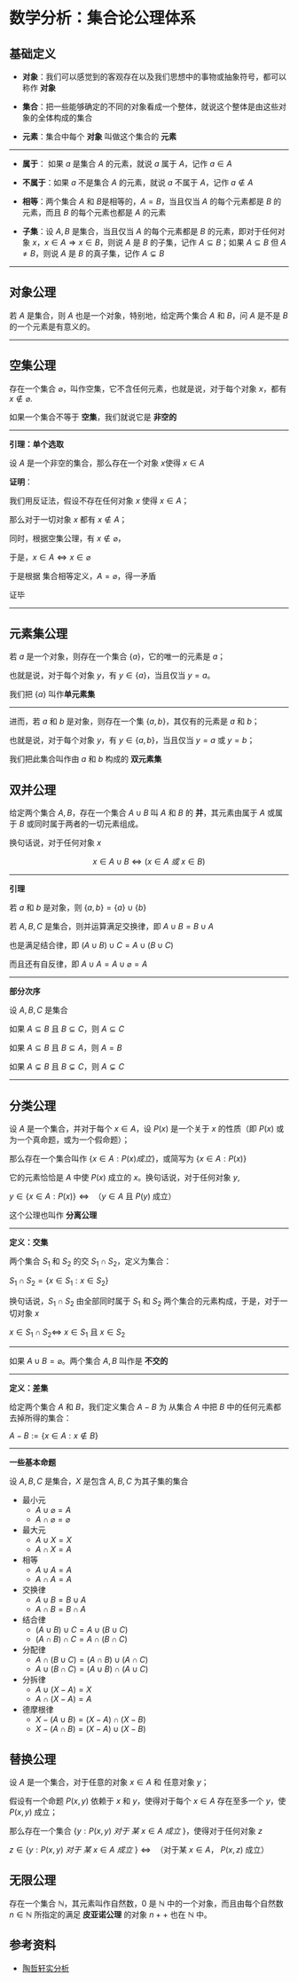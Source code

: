 # 数学分析：集合论公理体系

[annotation]: <id> (1abcf03b-f626-48a2-8912-6b58177ef1be)
[annotation]: <status> (public)
[annotation]: <create_time> (2020-03-18 23:40:35)
[annotation]: <category> (数学理论)
[annotation]: <comments> (false)
[annotation]: <topic> (数学分析)
[annotation]: <index> (11)
[annotation]: <url> (http://blog.ccyg.studio/article/1abcf03b-f626-48a2-8912-6b58177ef1be)

<input class='mathjax align' value='left' type='hidden'/>

## 基础定义

- **对象**：我们可以感觉到的客观存在以及我们思想中的事物或抽象符号，都可以称作 **对象**
  
- **集合**：把一些能够确定的不同的对象看成一个整体，就说这个整体是由这些对象的全体构成的集合

- **元素**：集合中每个 **对象** 叫做这个集合的 **元素**

---

- **属于**： 如果 $a$ 是集合 $A$ 的元素，就说 $a$ 属于 $A$，记作 $a \in A$

- **不属于**：如果 $a$ 不是集合 $A$ 的元素，就说 $a$ 不属于 $A$，记作 $a \notin A$

- **相等**：两个集合 $A$ 和 $B$是相等的，$A=B$，当且仅当 $A$ 的每个元素都是 $B$ 的元素，而且 $B$ 的每个元素也都是 $A$ 的元素

- **子集**：设 $A,B$ 是集合，当且仅当 $A$ 的每个元素都是 $B$ 的元素，即对于任何对象 $x$，$x \in A \Rightarrow x \in B$，则说 $A$ 是 $B$ 的子集，记作 $A \subseteq B$；如果 $A \subseteq B$ 但 $A \neq B$，则说 $A$ 是 $B$ 的真子集，记作 $A \subsetneq B$

---

## 对象公理

若 $A$ 是集合，则 $A$ 也是一个对象，特别地，给定两个集合 $A$ 和 $B$，问 $A$ 是不是 $B$ 的一个元素是有意义的。


---

## 空集公理

存在一个集合 $\varnothing$，叫作空集，它不含任何元素，也就是说，对于每个对象 $x$，都有 $x \notin \varnothing$.

如果一个集合不等于 **空集**，我们就说它是 **非空的**

---

**引理：单个选取**

设 $A$ 是一个非空的集合，那么存在一个对象 $x$使得 $x \in A$

**证明**：

我们用反证法，假设不存在任何对象 $x$ 使得 $x \in A$；

那么对于一切对象 $x$ 都有 $x \notin A$；

同时，根据空集公理，有 $x \notin \varnothing$，

于是，$x \in A \Leftrightarrow x \in \varnothing$

于是根据 集合相等定义，$A = \varnothing$，得一矛盾

证毕

---

## 元素集公理

若 $a$ 是一个对象，则存在一个集合 $\{a\}$，它的唯一的元素是 $a$；

也就是说，对于每个对象 $y$，有 $y \in \{a\}$，当且仅当 $y=a$。

我们把 $\{a\}$ 叫作**单元素集**

---

进而，若 $a$ 和 $b$ 是对象，则存在一个集 $\{a,b\}$，其仅有的元素是 $a$ 和 $b$；

也就是说，对于每个对象 $y$，有 $y \in \{a,b\}$，当且仅当 $y=a$ 或 $y = b$；

我们把此集合叫作由 $a$ 和 $b$ 构成的 **双元素集**

## 双并公理

给定两个集合 $A,B$，存在一个集合 $A \cup B$ 叫 $A$ 和 $B$ 的 **并**，其元素由属于 $A$ 或属于 $B$ 或同时属于两者的一切元素组成。


换句话说，对于任何对象 $x$

$$
x \in A \cup B \Leftrightarrow{} (x \in A\ 或\ x \in B)
$$

---

**引理**

若 $a$ 和 $b$ 是对象，则 $\{a,b\} = \{a\} \cup \{b\}$ 

若 $A,B,C$ 是集合，则并运算满足交换律，即 $A \cup B = B \cup A$

也是满足结合律，即 $(A \cup B) \cup C = A \cup (B \cup C)$

而且还有自反律，即 $A \cup A= A \cup \varnothing = A$

---
**部分次序** 

设 $A,B,C$ 是集合

如果 $A \subseteq B$ 且 $B \subseteq C$，则 $A\subseteq C$ 

如果 $A \subseteq B$ 且 $B \subseteq A$，则 $A=B$

如果 $A \subsetneq B$ 且 $B \subsetneq C$，则 $A\subsetneq C$ 

---

## 分类公理

设 $A$ 是一个集合，并对于每个 $x \in A$，设 $P(x)$ 是一个关于 $x$ 的性质（即 $P(x)$ 或为一个真命题，或为一个假命题）；

那么存在一个集合叫作 $\{ x \in A: P(x)成立\}$，或简写为 $\{ x \in A: P(x)\}$

它的元素恰恰是 $A$ 中使 $P(x)$ 成立的 $x$。换句话说，对于任何对象 $y$,

$y \in \{ x \in A: P(x)\} \Leftrightarrow{}$ （$y \in A$ 且 $P(y)$ 成立）

这个公理也叫作 **分离公理**

---

**定义：交集**

两个集合 $S_1$ 和 $S_2$ 的交 $S_1 \cap S_2$，定义为集合：

$S_1 \cap S_2 = \{ x \in S_1 : x \in S_2 \}$

换句话说，$S_1 \cap S_2$ 由全部同时属于 $S_1$ 和 $S_2$ 两个集合的元素构成，于是，对于一切对象 $x$

$x \in S_1 \cap S_2 \Leftrightarrow$ $x \in S_1$ 且 $x \in S_2$

---

如果 $A\cup B = \varnothing$。两个集合 $A,B$ 叫作是 **不交的**

---

**定义：差集**

给定两个集合 $A$ 和 $B$，我们定义集合 $A-B$ 为
从集合 $A$ 中把 $B$ 中的任何元素都去掉所得的集合：

$A - B := \{x \in A: x \notin B\}$

---

**一些基本命题**

设 $A,B,C$ 是集合，$X$ 是包含 $A,B,C$ 为其子集的集合

- 最小元
  - $A\cup \varnothing=A$
  - $A \cap \varnothing= \varnothing$
- 最大元
  - $A\cup X=X$
  - $A \cap X= A$
- 相等
  - $A\cup A=A$
  - $A \cap A= A$
- 交换律
  - $A\cup B=B \cup A$
  - $A \cap B= B\cap A$
- 结合律
  - $(A \cup B) \cup C = A \cup (B \cup C)$
  - $(A \cap B) \cap C = A \cap (B \cap C)$
- 分配律
  - $A\cap (B \cup C) = (A\cap B)\cup (A \cap C)$
  - $A\cup (B \cap C) = (A\cup B)\cap (A \cup C)$
- 分拆律
  - $A \cup (X - A)= X$
  - $A \cap (X - A)= A$
- 德摩根律
  - $X - (A\cup B)= (X - A) \cap (X - B)$
  - $X - (A\cap B)= (X - A) \cup (X - B)$

## 替换公理


设 $A$ 是一个集合，对于任意的对象 $x \in A$ 和 任意对象 $y$；

假设有一个命题 $P(x,y)$ 依赖于 $x$ 和 $y$，使得对于每个 $x \in A$ 存在至多一个 $y$，使 $P(x, y)$ 成立；

那么存在一个集合 $\{y: P(x,y)\ 对于\ 某\ x \in A\ 成立\ \}$，使得对于任何对象 $z$

$z \in \{y: P(x,y)\ 对于\ 某\ x \in A\ 成立\ \} \Leftrightarrow{}$ （对于某 $x \in A$， $P(x,z)$ 成立）

## 无限公理

存在一个集合 $\mathbb{N}$，其元素叫作自然数，$0$ 是 $\mathbb{N}$ 中的一个对象，而且由每个自然数 $n \in \mathbb{N}$ 所指定的满足 **皮亚诺公理** 的对象 $n++$ 也在 $\mathbb{N}$ 中。

## 参考资料

- [陶哲轩实分析](https://book.douban.com/subject/3235486/)
